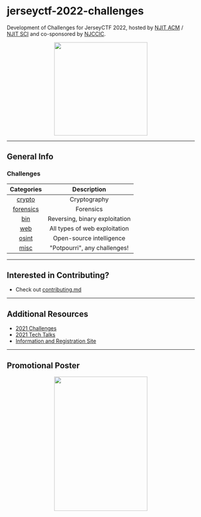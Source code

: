 # jerseyctf-2022-challenges

Development of Challenges for JerseyCTF 2022, hosted by [NJIT ACM](https://njit.acm.org) / [NJIT SCI](https://sci.njit.edu) and co-sponsored by [NJCCIC](https://www.cyber.nj.gov).

<p align="center"><img src="https://user-images.githubusercontent.com/65144990/154726240-d1eb5f91-ab14-486b-a316-4a3cd08a6ae8.png" width="250" height="250"/></>
 
---

## General Info

### Challenges
| Categories | Description
| :----:     | :-----:
| [crypto](crypto) | Cryptography
| [forensics](forensics) | Forensics
| [bin](bin) | Reversing, binary exploitation 
| [web](web) | All types of web exploitation 
| [osint](osint) | Open-source intelligence
| [misc](misc) | "Potpourri", any challenges! 

---

## Interested in Contributing?
* Check out [contributing.md](.github/contributing.md)

---

## Additional Resources
* [2021 Challenges](https://github.com/njitacm/jerseyctf-2021-challenges)
* [2021 Tech Talks](https://www.youtube.com/playlist?list=PLrcTWWy-esnDYt1niwIETam5s-nljoeD9)
* [Information and Registration Site](https://jerseyctf.com)

---

## Promotional Poster
  
<p align="center"><img src="https://user-images.githubusercontent.com/65144990/157906518-d5ac3ac8-c269-4da5-aa8c-ddc7ed797c09.png" width="250" height="360"/></>
